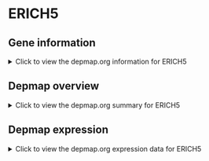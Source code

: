 <h1>ERICH5</h1>

<h2>Gene information</h2>
<details>
  <summary>Click to view the depmap.org information for ERICH5</summary>
  <iframe src="https://depmap.org/portal/gene/ERICH5?tab=about" style="border:none;width:100%;height:800px"></iframe>
</details>

<h2>Depmap overview</h2>
<details>
  <summary>Click to view the depmap.org summary for ERICH5</summary>
  <iframe src="https://depmap.org/portal/gene/ERICH5?tab=overview" style="border:none;width:100%;height:800px"></iframe>
</details>

<h2>Depmap expression</h2>
<details>
  <summary>Click to view the depmap.org expression data for ERICH5</summary>
  <iframe src="https://depmap.org/portal/gene/ERICH5?tab=characterization" style="border:none;width:100%;height:800px"></iframe>
</details>


<!--
<h2>Reactome Pathway diagram</h2>
<details>
  <summary>Click to view Reactome pathway for ERICH5</summary>
  PNAME
</details>
-->


